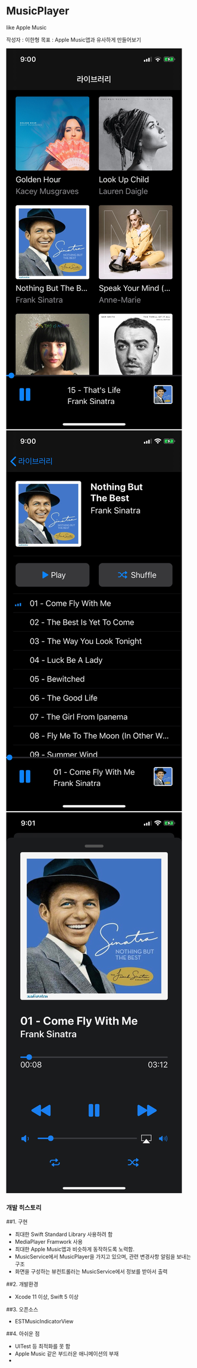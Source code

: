 # MusicPlayer
like Apple Music

작성자 : 이한형
목표 : Apple Music앱과 유사하게 만들어보기

![메인](./ScreenShots/img1.jpeg)![음악리스트](./ScreenShots/img2.jpeg)![음악컨트롤](./ScreenShots/img3.jpeg)

### 개발 히스토리

##1. 구현
- 최대한 Swift Standard Library 사용하려 함
- MediaPlayer Framwork 사용
- 최대한 Apple Music앱과 비슷하게 동작하도록 노력함.
- MusicService에서 MusicPlayer을 가지고 있으며, 관련 변경사항 알림을 보내는 구조
- 화면을 구성하는 뷰컨트롤러는 MusicService에서 정보를 받아서 출력

##2. 개발환경
- Xcode 11 이상, Swift 5 이상

##3. 오픈소스
- ESTMusicIndicatorView

##4. 아쉬운 점
- UITest 등 최적화를 못 함
- Apple Music 같은 부드러운 애니메이션의 부재
- 
